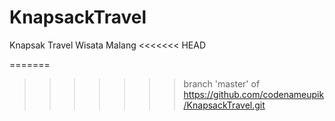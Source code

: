 # KnapsackTravel
Knapsak Travel Wisata Malang
<<<<<<< HEAD

=======


>>>>>>> branch 'master' of https://github.com/codenameupik/KnapsackTravel.git
